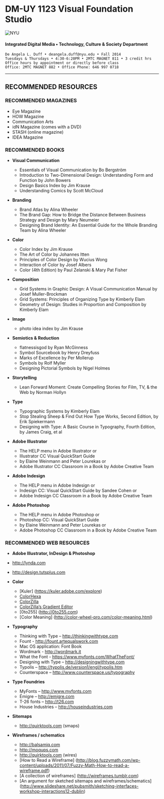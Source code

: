 # DM-UY 1123 Visual Foundation Studio

![NYU](http://ws2.polishedsolid.com/de/nyu_soe_logo.png)
#### Integrated Digital Media • Technology, Culture & Society Department 

    De Angela L. Duff • deangela.duff@nyu.edu • Fall 2014 
    Tuesdays & Thursdays • 4:30-6:20PM • 2MTC MAGNET 811 • 3 credit hrs
    Office hours by appointment or directly before class 
    Office: 2MTC MAGNET 882 • Office Phone: 646 997 0718

---


## RECOMMENDED RESOURCES

### RECOMMENDED MAGAZINES
* Eye Magazine
* HOW Magazine
* Communication Arts
* idN Magazine (comes with a DVD)
* STASH (online magazine)
* IDEA Magazine


### RECOMMENDED BOOKS 

* **Visual Communication**
  * Essentials of Visual Communication by Bo Bergström 
  * Introduction to Two-Dimensional Design: Understanding Form and Function by John Bowers
  * Design Basics Index by Jim Krause
  * Understanding Comics by Scott McCloud

* **Branding**
  * Brand Atlas by Alina Wheeler
  * The Brand Gap: How to Bridge the Distance Between Business Strategy and Design by Mary Neumeier
  * Designing Brand Identity: An Essential Guide for the Whole Branding Team by Alina Wheeler

* **Color**
  * Color Index by Jim Krause
  * The Art of Color by Johannes Itten
  * Principles of Color Design by Wucius Wong
  * Interaction of Color by Josef Albers
  * Color (4th Edition) by Paul Zelanski & Mary Pat Fisher

* **Composition**
  * Grid Systems in Graphic Design: A Visual Communication Manual by Josef Muller-Brockman
  * Grid Systems: Principles of Organizing Type by Kimberly Elam
  * Geometry of Design: Studies in Proportion and Composition by Kimberly Elam

* **Image**
  * photo idea index by Jim Krause

* **Semiotics & Reduction**
  * flatnessisgod by Ryan McGinness 
  * Symbol Sourcebook by Henry Dreyfuss
  * Marks of Excellence by Per Mollerup 
  * Symbols by Rolf Myller
  * Designing Pictorial Symbols by Nigel Holmes

* **Storytelling**
  * Lean Forward Moment: Create Compelling Stories for Film, TV, & the Web by Norman Hollyn

* **Type**
  * Typographic Systems by Kimberly Elam
  * Stop Stealing Sheep & Find Out How Type Works, Second Edition, by Erik Spiekermann
  * Designing with Type: A Basic Course in Typography, Fourth Edition, by James Craig, et al

* **Adobe Illustrator**
  * The HELP menu in Adobe Illustrator or
  * Illustrator CC Visual QuickStart Guide 
  * by Elaine Weinmann and Peter Lourekas or
  * Adobe Illustrator CC Classroom in a Book by Adobe Creative Team

* **Adobe Indesign**
  * The HELP menu in Adobe Indesign or
  * Indesign CC: Visual QuickStart Guide by Sandee Cohen or
  * Adobe Indesign CC Classroom in a Book by Adobe Creative Team

* **Adobe Photoshop**
  * The HELP menu in Adobe Photoshop or
  * Photoshop CC: Visual QuickStart Guide 
  * by Elaine Weinmann and Peter Lourekas or
  * Adobe Photoshop CC Classroom in a Book by Adobe Creative Team


### RECOMMENDED WEB RESOURCES

* **Adobe Illustrator, InDesign & Photoshop**
 * http://lynda.com
 * http://design.tutsplus.com

* **Color**
  * [Kuler] (https://kuler.adobe.com/explore)
  * [ColorHexa](http://www.colorhexa.com)
  * [ColorZilla](http://www.colorzilla.com)
  * [ColorZilla’s Gradient Editor](http://www.colorzilla.com/gradient-editor)
  * [0to255] (http://0to255.com)
  * [Color Meaning] (http://color-wheel-pro.com/color-meaning.html)

* **Typography**
  * Thinking with Type – http://thinkingwithtype.com
  * Fount - http://fount.artequalswork.com
  * Mac OS application: Font Book 
  * Wordmark - http://wordmark.it
  * What the Font - https://www.myfonts.com/WhatTheFont/
  * Designing with Type – http://designingwithtype.com
  * Typolis – http://typolis.de/version1/engl/typolis.htm
  * Counterspace – http://www.counterspace.us/typography

* **Type Foundries**
  * MyFonts – http://www.myfonts.com
  * Émigre – http://emigre.com
  * T-26 fonts – http://t26.com
  * House Industries – http://houseindustries.com

* **Sitemaps**
  * http://quirktools.com (smaps) 

* **Wireframes / schematics**
  * http://balsamiq.com
  * http://moqups.com
  * http://quirktools.com (wires)
  * [How to Read a Wireframe] (http://blog.fuzzymath.com/wp-content/uploads/2011/07/Fuzzy-Math-How-to-read-a-wireframe.pdf)
  * [A collection of wireframes] (http://wireframes.tumblr.com)
  * [An argument for sketched sitemaps and wireframes/schematics] (http://www.slideshare.net/pubsmith/sketching-interfaces-workshop-interactions12-dublin)
